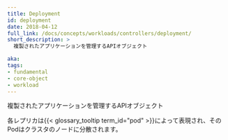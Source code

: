 ```yaml
---
title: Deployment
id: deployment
date: 2018-04-12
full_link: /docs/concepts/workloads/controllers/deployment/
short_description: >
  複製されたアプリケーションを管理するAPIオブジェクト

aka: 
tags:
- fundamental
- core-object
- workload
---
```

 複製されたアプリケーションを管理するAPIオブジェクト

<!--more--> 

各レプリカは{{< glossary_tooltip term_id="pod" >}}によって表現され、そのPodはクラスタのノードに分散されます。
